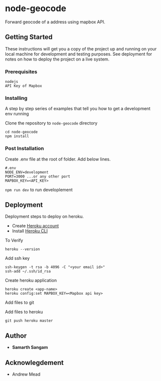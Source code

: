 # node-geocode

Forward geocode of a address using mapbox API.

## Getting Started

These instructions will get you a copy of the project up and running on your local machine for development and testing purposes. See deployment for notes on how to deploy the project on a live system.

### Prerequisites

```
nodejs
API Key of Mapbox
```

### Installing

A step by step series of examples that tell you how to get a development env running


Clone the repository to ```node-geocode``` directory
```
cd node-geocode
npm install
```

### Post Installation

Create .env file at the root of folder.
Add below lines.
```
#.env
NODE_ENV=development
PORT=3000 ...or any other port
MAPBOX_KEY=<API_KEY>
```
```npm run dev``` to run developlement

## Deployment
Deployment steps to deploy on heroku.

* Create [Heroku account](https://id.heroku.com/login)
* Install [Heroku CLI](https://devcenter.heroku.com/articles/heroku-cli)

To Verify
```
heroku --version
```

Add ssh key
```
ssh-keygen -t rsa -b 4096 -C "<your email id>"
ssh-add ~/.ssh/id_rsa
```

Create heroku application
```
heroku create <app-name>
heroku config:set MAPBOX_KEY=<Mapbox api key>
```

Add files to git

Add files to heroku
```
git push heroku master
```

## Author
* **Samarth Sangam**

## Acknowlegdement

* Andrew Mead
